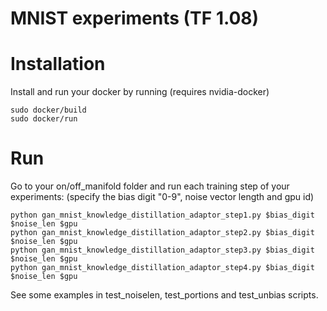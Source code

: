 # MNIST experiments (TF 1.08)
# Installation
Install and run your docker by running (requires nvidia-docker)
```
sudo docker/build
sudo docker/run
```
# Run
Go to your on/off_manifold folder and run each training step of your experiments:
(specify the bias digit "0-9", noise vector length and gpu id)
```
python gan_mnist_knowledge_distillation_adaptor_step1.py $bias_digit $noise_len $gpu
python gan_mnist_knowledge_distillation_adaptor_step2.py $bias_digit $noise_len $gpu
python gan_mnist_knowledge_distillation_adaptor_step3.py $bias_digit $noise_len $gpu
python gan_mnist_knowledge_distillation_adaptor_step4.py $bias_digit $noise_len $gpu
```
See some examples in test_noiselen, test_portions and test_unbias scripts.
